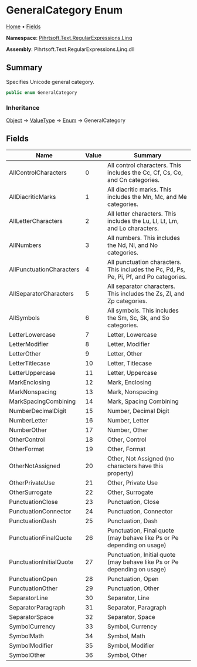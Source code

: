 # GeneralCategory Enum

[Home](../../../../../README.md) &#x2022; [Fields](#fields)

**Namespace**: [Pihrtsoft.Text.RegularExpressions.Linq](../README.md)

**Assembly**: Pihrtsoft\.Text\.RegularExpressions\.Linq\.dll

## Summary

Specifies Unicode general category\.

```csharp
public enum GeneralCategory
```

### Inheritance

[Object](https://docs.microsoft.com/en-us/dotnet/api/system.object) &#x2192; [ValueType](https://docs.microsoft.com/en-us/dotnet/api/system.valuetype) &#x2192; [Enum](https://docs.microsoft.com/en-us/dotnet/api/system.enum) &#x2192; GeneralCategory

## Fields

| Name | Value | Summary |
| ---- | ----- | ------- |
| AllControlCharacters | 0 | All control characters\. This includes the Cc, Cf, Cs, Co, and Cn categories\. |
| AllDiacriticMarks | 1 | All diacritic marks\. This includes the Mn, Mc, and Me categories\. |
| AllLetterCharacters | 2 | All letter characters\. This includes the Lu, Ll, Lt, Lm, and Lo characters\. |
| AllNumbers | 3 | All numbers\. This includes the Nd, Nl, and No categories\. |
| AllPunctuationCharacters | 4 | All punctuation characters\. This includes the Pc, Pd, Ps, Pe, Pi, Pf, and Po categories\. |
| AllSeparatorCharacters | 5 | All separator characters\. This includes the Zs, Zl, and Zp categories\. |
| AllSymbols | 6 | All symbols\. This includes the Sm, Sc, Sk, and So categories\. |
| LetterLowercase | 7 | Letter, Lowercase |
| LetterModifier | 8 | Letter, Modifier |
| LetterOther | 9 | Letter, Other |
| LetterTitlecase | 10 | Letter, Titlecase |
| LetterUppercase | 11 | Letter, Uppercase |
| MarkEnclosing | 12 | Mark, Enclosing |
| MarkNonspacing | 13 | Mark, Nonspacing |
| MarkSpacingCombining | 14 | Mark, Spacing Combining |
| NumberDecimalDigit | 15 | Number, Decimal Digit |
| NumberLetter | 16 | Number, Letter |
| NumberOther | 17 | Number, Other |
| OtherControl | 18 | Other, Control |
| OtherFormat | 19 | Other, Format |
| OtherNotAssigned | 20 | Other, Not Assigned \(no characters have this property\) |
| OtherPrivateUse | 21 | Other, Private Use |
| OtherSurrogate | 22 | Other, Surrogate |
| PunctuationClose | 23 | Punctuation, Close |
| PunctuationConnector | 24 | Punctuation, Connector |
| PunctuationDash | 25 | Punctuation, Dash |
| PunctuationFinalQuote | 26 | Punctuation, Final quote \(may behave like Ps or Pe depending on usage\) |
| PunctuationInitialQuote | 27 | Punctuation, Initial quote \(may behave like Ps or Pe depending on usage\) |
| PunctuationOpen | 28 | Punctuation, Open |
| PunctuationOther | 29 | Punctuation, Other |
| SeparatorLine | 30 | Separator, Line |
| SeparatorParagraph | 31 | Separator, Paragraph |
| SeparatorSpace | 32 | Separator, Space |
| SymbolCurrency | 33 | Symbol, Currency |
| SymbolMath | 34 | Symbol, Math |
| SymbolModifier | 35 | Symbol, Modifier |
| SymbolOther | 36 | Symbol, Other |

